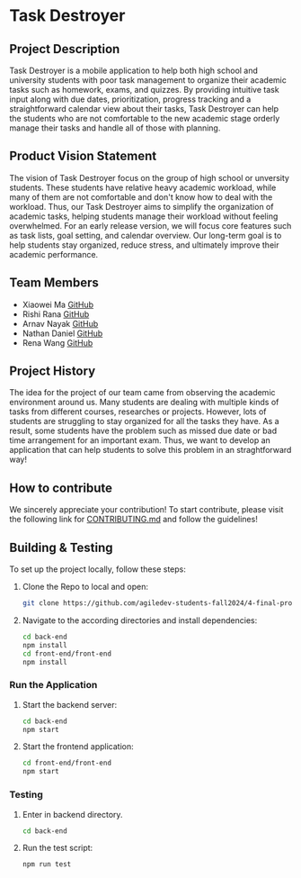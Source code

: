 # Task Destroyer

## Project Description

Task Destroyer is a mobile application to help both high school and university students with poor task management to organize their academic tasks such as homework, exams, and quizzes. By providing intuitive task input along with due dates, prioritization, progress tracking and a straightforward calendar view about their tasks, Task Destroyer can help the students who are not comfortable to the new academic stage orderly manage their tasks and handle all of those with planning.

## Product Vision Statement

The vision of Task Destroyer focus on the group of high school or unversity students. These students have relative heavy academic workload, while many of them are not comfortable and don't know how to deal with the workload. Thus, our Task Destroyer aims to simplify the organization of academic tasks, helping students manage their workload without feeling overwhelmed. For an early release version, we will focus core features such as task lists, goal setting, and calendar overview. Our long-term goal is to help students stay organized, reduce stress, and ultimately improve their academic performance.

## Team Members

* Xiaowei Ma [GitHub](https://github.com/WillliamMa)
* Rishi Rana [GitHub](https://github.com/Rishi-Rana1)
* Arnav Nayak [GitHub](https://github.com/ern-02)
* Nathan Daniel [GitHub](https://github.com/WayyGood)
* Rena Wang [GitHub](https://github.com/nomegustaexam)

## Project History

The idea for the project of our team came from observing the academic environment around us. Many students are dealing with multiple kinds of tasks from different courses, researches or projects. However, lots of students are struggling to stay organized for all the tasks they have. As a result, some students have the problem such as missed due date or bad time arrangement for an important exam. Thus, we want to develop an application that can help students to solve this problem in an straghtforward way!

## How to contribute

We sincerely appreciate your contribution! To start contribute, please visit the following link for [CONTRIBUTING.md](./CONTRIBUTING.md) and follow the guidelines!

## Building & Testing
To set up the project locally, follow these steps:
1. Clone the Repo to local and open:
   ```bash
   git clone https://github.com/agiledev-students-fall2024/4-final-project-task-destroyer.git
   ```

2. Navigate to the according directories and install dependencies:
   ```bash
   cd back-end
   npm install
   cd front-end/front-end 
   npm install
   ```

### Run the Application
1. Start the backend server:
   ```bash
   cd back-end
   npm start
   ```

2. Start the frontend application:
   ```bash
   cd front-end/front-end 
   npm start
   ```

### Testing

1. Enter in backend directory.
   ```bash
   cd back-end
   ```
2. Run the test script:
   ```bash
   npm run test
   ```